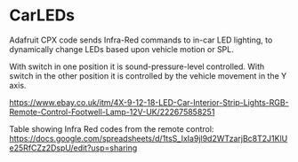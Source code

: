 # CarLEDs

Adafruit CPX code sends Infra-Red commands to in-car LED lighting, to dynamically change LEDs based upon vehicle motion or SPL.

With switch in one position it is sound-pressure-level controlled.
With switch in the other position it is controlled by the vehicle movement in the Y axis.

https://www.ebay.co.uk/itm/4X-9-12-18-LED-Car-Interior-Strip-Lights-RGB-Remote-Control-Footwell-Lamp-12V-UK/222675858251

Table showing Infra Red codes from the remote control:
https://docs.google.com/spreadsheets/d/1tsS_IxIa9jl9d2WTzarjBc8T2J1KlUe25RfCZz2DspU/edit?usp=sharing

